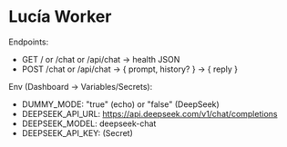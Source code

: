 Lucía Worker
============

Endpoints:
- GET / or /chat or /api/chat -> health JSON
- POST /chat or /api/chat     -> { prompt, history? } -> { reply }

Env (Dashboard -> Variables/Secrets):
- DUMMY_MODE: "true" (echo) or "false" (DeepSeek)
- DEEPSEEK_API_URL: https://api.deepseek.com/v1/chat/completions
- DEEPSEEK_MODEL: deepseek-chat
- DEEPSEEK_API_KEY: (Secret)
